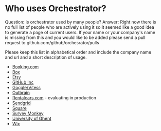 
# Who uses Orchestrator?

Question: Is orchestrator used by many people?
Answer:  Right now there is no full list of people
who are actively using it so it seemed like a good idea to generate a page
of current users. If your name or your company's name is missing from this and
you would like to be added please send a pull request to github.com/github/orchesrator/pulls

Please keep this list in alphabetical order and include the company name and url and
a short description of usage.

* [Booking.com](http://www.booking.com)
* [Box](http://www.box.com)
* [Etsy](http://www.etsy.com)
* [GitHub Inc](http://www.github.com)
* [Goggle/Vitess](http://vitess.io)
* [Outbrain](http://www.outbrain.com)
* [Rentalcars.com](http://www.rentalcars.com) - evaluating in production
* [Sendgrid](http://sendgrid.com)
* [Square](http://squareup.com)
* [Survey Monkey](http://www.surveymonkey.com)
* [University of Ghent](http://www.ugent.be)
* [Wix](http://www.wix.com)
